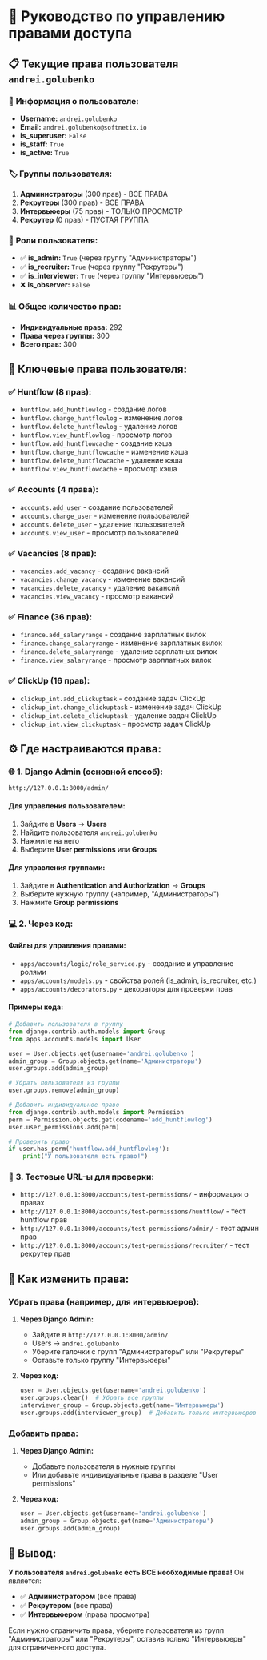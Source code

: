 # 🔐 Руководство по управлению правами доступа

## 📋 Текущие права пользователя `andrei.golubenko`

### 👤 **Информация о пользователе:**
- **Username:** `andrei.golubenko`
- **Email:** `andrei.golubenko@softnetix.io`
- **is_superuser:** `False`
- **is_staff:** `True`
- **is_active:** `True`

### 🏷️ **Группы пользователя:**
1. **Администраторы** (300 прав) - ВСЕ ПРАВА
2. **Рекрутеры** (300 прав) - ВСЕ ПРАВА  
3. **Интервьюеры** (75 прав) - ТОЛЬКО ПРОСМОТР
4. **Рекрутер** (0 прав) - ПУСТАЯ ГРУППА

### 👑 **Роли пользователя:**
- ✅ **is_admin:** `True` (через группу "Администраторы")
- ✅ **is_recruiter:** `True` (через группу "Рекрутеры")
- ✅ **is_interviewer:** `True` (через группу "Интервьюеры")
- ❌ **is_observer:** `False`

### 📊 **Общее количество прав:**
- **Индивидуальные права:** 292
- **Права через группы:** 300
- **Всего прав:** 300

## 🎯 **Ключевые права пользователя:**

### ✅ **Huntflow (8 прав):**
- `huntflow.add_huntflowlog` - создание логов
- `huntflow.change_huntflowlog` - изменение логов
- `huntflow.delete_huntflowlog` - удаление логов
- `huntflow.view_huntflowlog` - просмотр логов
- `huntflow.add_huntflowcache` - создание кэша
- `huntflow.change_huntflowcache` - изменение кэша
- `huntflow.delete_huntflowcache` - удаление кэша
- `huntflow.view_huntflowcache` - просмотр кэша

### ✅ **Accounts (4 права):**
- `accounts.add_user` - создание пользователей
- `accounts.change_user` - изменение пользователей
- `accounts.delete_user` - удаление пользователей
- `accounts.view_user` - просмотр пользователей

### ✅ **Vacancies (8 прав):**
- `vacancies.add_vacancy` - создание вакансий
- `vacancies.change_vacancy` - изменение вакансий
- `vacancies.delete_vacancy` - удаление вакансий
- `vacancies.view_vacancy` - просмотр вакансий

### ✅ **Finance (36 прав):**
- `finance.add_salaryrange` - создание зарплатных вилок
- `finance.change_salaryrange` - изменение зарплатных вилок
- `finance.delete_salaryrange` - удаление зарплатных вилок
- `finance.view_salaryrange` - просмотр зарплатных вилок

### ✅ **ClickUp (16 прав):**
- `clickup_int.add_clickuptask` - создание задач ClickUp
- `clickup_int.change_clickuptask` - изменение задач ClickUp
- `clickup_int.delete_clickuptask` - удаление задач ClickUp
- `clickup_int.view_clickuptask` - просмотр задач ClickUp

## ⚙️ **Где настраиваются права:**

### 🌐 **1. Django Admin (основной способ):**
```
http://127.0.0.1:8000/admin/
```

#### **Для управления пользователем:**
1. Зайдите в **Users** → **Users**
2. Найдите пользователя `andrei.golubenko`
3. Нажмите на него
4. Выберите **User permissions** или **Groups**

#### **Для управления группами:**
1. Зайдите в **Authentication and Authorization** → **Groups**
2. Выберите нужную группу (например, "Администраторы")
3. Нажмите **Group permissions**

### 💻 **2. Через код:**

#### **Файлы для управления правами:**
- `apps/accounts/logic/role_service.py` - создание и управление ролями
- `apps/accounts/models.py` - свойства ролей (is_admin, is_recruiter, etc.)
- `apps/accounts/decorators.py` - декораторы для проверки прав

#### **Примеры кода:**

```python
# Добавить пользователя в группу
from django.contrib.auth.models import Group
from apps.accounts.models import User

user = User.objects.get(username='andrei.golubenko')
admin_group = Group.objects.get(name='Администраторы')
user.groups.add(admin_group)

# Убрать пользователя из группы
user.groups.remove(admin_group)

# Добавить индивидуальное право
from django.contrib.auth.models import Permission
perm = Permission.objects.get(codename='add_huntflowlog')
user.user_permissions.add(perm)

# Проверить право
if user.has_perm('huntflow.add_huntflowlog'):
    print("У пользователя есть право!")
```

### 🎯 **3. Тестовые URL-ы для проверки:**

- `http://127.0.0.1:8000/accounts/test-permissions/` - информация о правах
- `http://127.0.0.1:8000/accounts/test-permissions/huntflow/` - тест huntflow прав
- `http://127.0.0.1:8000/accounts/test-permissions/admin/` - тест админ прав
- `http://127.0.0.1:8000/accounts/test-permissions/recruiter/` - тест рекрутер прав

## 🔧 **Как изменить права:**

### **Убрать права (например, для интервьюеров):**

1. **Через Django Admin:**
   - Зайдите в `http://127.0.0.1:8000/admin/`
   - Users → `andrei.golubenko`
   - Уберите галочки с групп "Администраторы" или "Рекрутеры"
   - Оставьте только группу "Интервьюеры"

2. **Через код:**
   ```python
   user = User.objects.get(username='andrei.golubenko')
   user.groups.clear()  # Убрать все группы
   interviewer_group = Group.objects.get(name='Интервьюеры')
   user.groups.add(interviewer_group)  # Добавить только интервьюеров
   ```

### **Добавить права:**

1. **Через Django Admin:**
   - Добавьте пользователя в нужные группы
   - Или добавьте индивидуальные права в разделе "User permissions"

2. **Через код:**
   ```python
   user = User.objects.get(username='andrei.golubenko')
   admin_group = Group.objects.get(name='Администраторы')
   user.groups.add(admin_group)
   ```

## 🎉 **Вывод:**

**У пользователя `andrei.golubenko` есть ВСЕ необходимые права!** Он является:
- ✅ **Администратором** (все права)
- ✅ **Рекрутером** (все права)
- ✅ **Интервьюером** (права просмотра)

Если нужно ограничить права, уберите пользователя из групп "Администраторы" или "Рекрутеры", оставив только "Интервьюеры" для ограниченного доступа.
